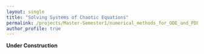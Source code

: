 ```yaml
---
layout: single
title: "Solving Systems of Chaotic Equations"
permalink: /projects/Master-Semester1/numerical_methods_for_ODE_and_PDE/solving_systems_of_chaotic_equations/
author_profile: true
---
```


**Under Construction**
